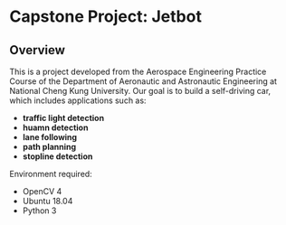 # Capstone Project: Jetbot

## Overview

This is a project developed from the Aerospace Engineering Practice Course of the Department of Aeronautic and Astronautic Engineering at National Cheng Kung University. Our goal is to build a self-driving car, which includes applications such as:

- **traffic light detection**
- **huamn detection**
- **lane following**
- **path planning**
- **stopline detection**

Environment required:

- OpenCV 4
- Ubuntu 18.04
- Python 3
